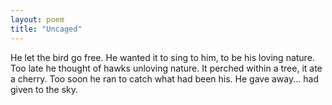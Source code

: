 ```yaml
---
layout: poem
title: "Uncaged"
---
```


He let the bird go free. He wanted it
to sing to him, to be his loving nature.
Too late he thought of hawks unloving nature.
It perched within a tree, it ate a cherry.
Too soon he ran to catch what had been his.
He gave away... had given to the sky.
